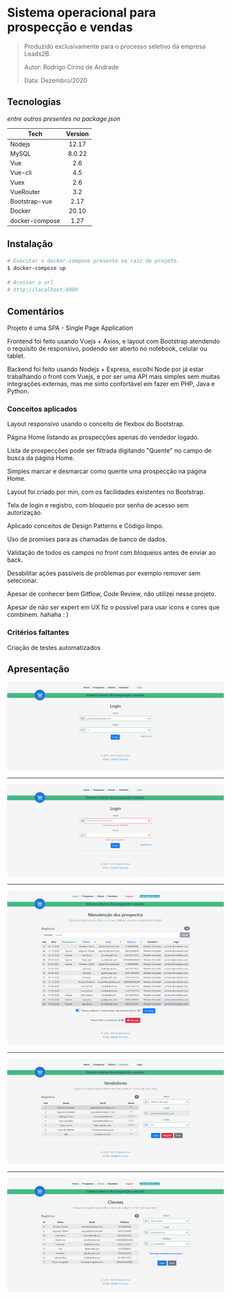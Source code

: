 
# Sistema operacional para prospecção e vendas

> Produzido exclusivamente para o processo seletivo da empresa Leads2B.
> 
> Autor: Rodrigo Cirino de Andrade
> 
> Data: Dezembro/2020


## Tecnologias

*entre outros presentes no package.json*

| Tech        | Version           | 
| ------------- |:-------------:| 
|   Nodejs   |   12.17    |
|   MySQL   |   8.0.22    |
|   Vue   |   2.6    |
|   Vue-cli   |   4.5    |
|   Vuex   |   2.6    |
|   VueRouter   |   3.2    |
|   Bootstrap-vue   |   2.17    |
|   Docker   |   20.10    |
|   docker-compose   |   1.27    |



## Instalação

```bash
# Executar o docker-compose presente na raiz do projeto.
$ docker-compose up

# Acessar a url
# http://localhost:8080
```

## Comentários

Projeto é uma SPA - Single Page Application

Frontend foi feito usando Vuejs + Axios, e layout com Bootstrap atendendo o requisito de responsivo, 
podendo ser aberto no notebook, celular ou tablet.

Backend foi feito usando Nodejs + Express, escolhi Node por já estar trabalhando o front com Vuejs, 
e por ser uma API mais simples sem muitas integrações externas, mas me sinto confortável em fazer em PHP, Java e Python.


### Conceitos aplicados

Layout responsivo usando o conceito de flexbox do Bootstrap.

Página Home listando as prospecções apenas do vendedor logado.

Lista de prospecções pode ser filtrada digitando "Quente" no campo de busca da página Home.

Simples marcar e desmarcar como quente uma prospecção na página Home.

Layout foi criado por min, com os facilidades existentes no Bootstrap.

Tela de login e registro, com bloqueio por senha de acesso sem autorização.

Aplicado conceitos de Design Patterns e Código limpo.

Uso de promises para as chamadas de banco de dados.

Validação de todos os campos no front com bloqueios antes de enviar ao back.

Desabilitar ações passíveis de problemas por exemplo remover sem selecionar.

Apesar de conhecer bem Gitflow, Code Review, não utilizei nesse projeto.

Apesar de não ser expert em UX fiz o possível para usar icons e cores que combinem. hahaha : )

### Critérios faltantes

Criação de testes automatizados


## Apresentação

![alt text](screenshots/login_success.png)

---

![alt text](screenshots/login_error.png)

---

![alt text](screenshots/manutencao.png)

---

![alt text](screenshots/vendedor.png)

---

![alt text](screenshots/clientes.png)

